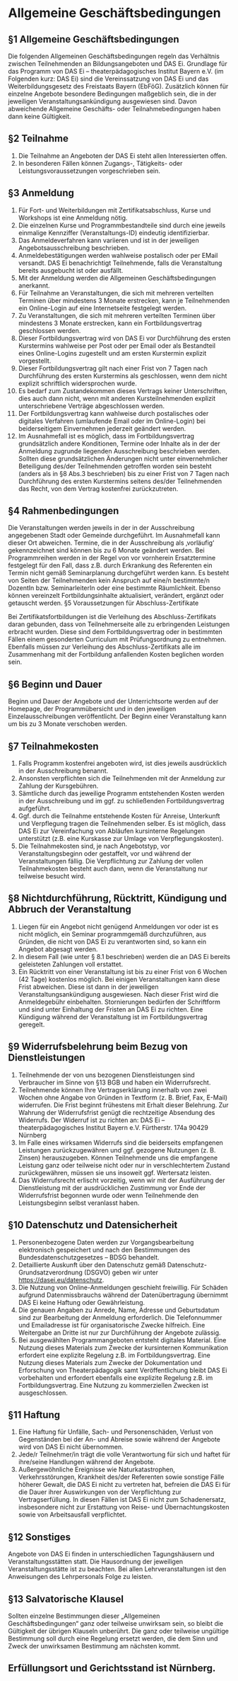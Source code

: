 # Allgemeine Geschäftsbedingungen

## §1 Allgemeine Geschäftsbedingungen

Die folgenden Allgemeinen Geschäftsbedingungen regeln das Verhältnis zwischen Teilnehmenden an Bildungsangeboten und DAS Ei. Grundlage für das Programm von DAS Ei – theaterpädagogisches Institut Bayern e.V. (im Folgenden kurz: DAS Ei) sind die Vereinssatzung von DAS Ei und das Weiterbildungsgesetz des Freistaats Bayern (EbFöG). Zusätzlich können für einzelne Angebote besondere Bedingungen maßgeblich sein, die in der jeweiligen Veranstaltungsankündigung ausgewiesen sind. Davon abweichende Allgemeine Geschäfts- oder Teilnahmebedingungen haben dann keine Gültigkeit.

## §2 Teilnahme

1. Die Teilnahme an Angeboten der DAS Ei steht allen Interessierten offen.
2. In besonderen Fällen können Zugangs-, Tätigkeits- oder Leistungsvoraussetzungen vorgeschrieben sein.

## §3 Anmeldung

1. Für Fort- und Weiterbildungen mit Zertifikatsabschluss, Kurse und Workshops ist eine Anmeldung nötig.
2. Die einzelnen Kurse und Programmbestandteile sind durch eine jeweils einmalige Kennziffer (Veranstaltungs-ID) eindeutig identifizierbar.
3. Das Anmeldeverfahren kann variieren und ist in der jeweiligen Angebotsausschreibung beschrieben.
4. Anmeldebestätigungen werden wahlweise postalisch oder per EMail versandt. DAS Ei benachrichtigt Teilnehmende, falls die Veranstaltung bereits ausgebucht ist oder ausfällt.
5. Mit der Anmeldung werden die Allgemeinen Geschäftsbedingungen anerkannt.
6. Für Teilnahme an Veranstaltungen, die sich mit mehreren verteilten Terminen über mindestens 3 Monate erstrecken, kann je Teilnehmenden ein Online-Login auf eine Internetseite festgelegt werden.
7. Zu Veranstaltungen, die sich mit mehreren verteilten Terminen über mindestens 3 Monate erstrecken, kann ein Fortbildungsvertrag geschlossen werden.
8. Dieser Fortbildungsvertrag wird von DAS Ei vor Durchführung des ersten Kurstermins wahlweise per Post oder per Email oder als Bestandteil eines Online-Logins zugestellt und am ersten Kurstermin explizit vorgestellt.
9. Dieser Fortbildungsvertrag gilt nach einer Frist von 7 Tagen nach Durchführung des ersten Kurstermins als geschlossen, wenn dem nicht explizit schriftlich widersprochen wurde.
10. Es bedarf zum Zustandekommen dieses Vertrags keiner Unterschriften, dies auch dann nicht, wenn mit anderen Kursteilnehmenden explizit unterschriebene Verträge abgeschlossen werden.
11. Der Fortbildungsvertrag kann wahlweise durch postalisches oder digitales Verfahren (umlaufende Email oder im Online-Login) bei beiderseitigem Einvernehmen jederzeit geändert werden.
12. Im Ausnahmefall ist es möglich, dass im Fortbildungsvertrag grundsätzlich andere Konditionen, Termine oder Inhalte als in der der Anmeldung zugrunde liegenden Ausschreibung beschrieben werden. Sollten diese grundsätzlichen Änderungen nicht unter einvernehmlicher Beteiligung des/der Teilnehmenden getroffen worden sein besteht (anders als in §8 Abs.3 beschrieben) bis zu einer Frist von 7 Tagen nach Durchführung des ersten Kurstermins seitens des/der Teilnehmenden das Recht, von dem Vertrag kostenfrei zurückzutreten.

## §4 Rahmenbedingungen

Die Veranstaltungen werden jeweils in der in der Ausschreibung angegebenen Stadt oder Gemeinde durchgeführt. Im Ausnahmefall kann dieser Ort abweichen. Termine, die in der Ausschreibung als ‚vorläufig‘ gekennzeichnet sind können bis zu 6 Monate geändert werden. Bei Programmreihen werden in der Regel von vor vornherein Ersatztermine festgelegt für den Fall, dass z.B. durch Erkrankung des Referenten ein Termin nicht gemäß Seminarplanung durchgeführt werden kann. Es besteht von Seiten der Teilnehmenden kein Anspruch auf eine/n bestimmte/n DozentIn bzw. SeminarleiterIn oder eine bestimmte Räumlichkeit. Ebenso können vereinzelt Fortbildungsinhalte aktualisiert, verändert, ergänzt oder getauscht werden.
§5 Voraussetzungen für Abschluss-Zertifikate

Bei Zertifikatsfortbildungen ist die Verleihung des Abschluss-Zertifikats daran gebunden, dass von Teilnehmerseite alle zu erbringenden Leistungen erbracht wurden. Diese sind dem Fortbildungsvertrag oder in bestimmten Fällen einem gesonderten Curriculum mit Prüfungsordnung zu entnehmen. Ebenfalls müssen zur Verleihung des Abschluss-Zertifikats alle im Zusammenhang mit der Fortbildung anfallenden Kosten beglichen worden sein.

## §6 Beginn und Dauer

Beginn und Dauer der Angebote und der Unterrichtsorte werden auf der Homepage, der Programmübersicht und in den jeweiligen Einzelausschreibungen veröffentlicht. Der Beginn einer Veranstaltung kann um bis zu 3 Monate verschoben werden.

## §7 Teilnahmekosten

1. Falls Programm kostenfrei angeboten wird, ist dies jeweils ausdrücklich in der Ausschreibung benannt.
2. Ansonsten verpflichten sich die Teilnehmenden mit der Anmeldung zur Zahlung der Kursgebühren.
3. Sämtliche durch das jeweilige Programm entstehenden Kosten werden in der Ausschreibung und im ggf. zu schließenden Fortbildungsvertrag aufgeführt.
4. Ggf. durch die Teilnahme entstehende Kosten für Anreise, Unterkunft und Verpflegung tragen die Teilnehmenden selber. Es ist möglich, dass DAS Ei zur Vereinfachung von Abläufen kursinterne Regelungen unterstützt (z.B. eine Kurskasse zur Umlage von Verpflegungskosten).
5. Die Teilnahmekosten sind, je nach Angebotstyp, vor Veranstaltungsbeginn oder gestaffelt, vor und während der Veranstaltungen fällig. Die Verpflichtung zur Zahlung der vollen Teilnahmekosten besteht auch dann, wenn die Veranstaltung nur teilweise besucht wird.

## §8 Nichtdurchführung, Rücktritt, Kündigung und Abbruch der Veranstaltung

1. Liegen für ein Angebot nicht genügend Anmeldungen vor oder ist es nicht möglich, ein Seminar programmgemäß durchzuführen, aus Gründen, die nicht von DAS Ei zu verantworten sind, so kann ein Angebot abgesagt werden.
2. In diesem Fall (wie unter § 8.1 beschrieben) werden die an DAS Ei bereits geleisteten Zahlungen voll erstattet.
3. Ein Rücktritt von einer Veranstaltung ist bis zu einer Frist von 6 Wochen (42 Tage) kostenlos möglich. Bei einigen Veranstaltungen kann diese Frist abweichen. Diese ist dann in der jeweiligen Veranstaltungsankündigung ausgewiesen. Nach dieser Frist wird die Anmeldegebühr einbehalten. Stornierungen bedürfen der Schriftform und sind unter Einhaltung der Fristen an DAS Ei zu richten. Eine Kündigung während der Veranstaltung ist im Fortbildungsvertrag geregelt.

## §9 Widerrufsbelehrung beim Bezug von Dienstleistungen

1. Teilnehmende der von uns bezogenen Dienstleistungen sind Verbraucher im Sinne von §13 BGB und haben ein Widerrufsrecht.
2. Teilnehmende können Ihre Vertragserklärung innerhalb von zwei Wochen ohne Angabe von Gründen in Textform (z. B. Brief, Fax, E-Mail) widerrufen. Die Frist beginnt frühestens mit Erhalt dieser Belehrung. Zur Wahrung der Widerrufsfrist genügt die rechtzeitige Absendung des Widerrufs. Der Widerruf ist zu richten an: DAS Ei – theaterpädagogisches Institut Bayern e.V. Fürtherstr. 174a 90429 Nürnberg
3. Im Falle eines wirksamen Widerrufs sind die beiderseits empfangenen Leistungen zurückzugewähren und ggf. gezogene Nutzungen (z. B. Zinsen) herauszugeben. Können Teilnehmende uns die empfangene Leistung ganz oder teilweise nicht oder nur in verschlechtertem Zustand zurückgewähren, müssen sie uns insoweit ggf. Wertersatz leisten.
4. Das Widerrufsrecht erlischt vorzeitig, wenn wir mit der Ausführung der Dienstleistung mit der ausdrücklichen Zustimmung vor Ende der Widerrufsfrist begonnen wurde oder wenn Teilnehmende den Leistungsbeginn selbst veranlasst haben.

## §10 Datenschutz und Datensicherheit

1. Personenbezogene Daten werden zur Vorgangsbearbeitung elektronisch gespeichert und nach den Bestimmungen des Bundesdatenschutzgesetzes – BDSG behandelt.
2. Detaillierte Auskunft über den Datenschutz gemäß Datenschutz-Grundsatzverordnung (DSGVO) geben wir unter https://dasei.eu/datenschutz.
3. Die Nutzung von Online-Anmeldungen geschieht freiwillig. Für Schäden aufgrund Datenmissbrauchs während der Datenübertragung übernimmt DAS Ei keine Haftung oder Gewährleistung.
4. Die genauen Angaben zu Anrede, Name, Adresse und Geburtsdatum sind zur Bearbeitung der Anmeldung erforderlich. Die Telefonnummer und Emailadresse ist für organisatorische Zwecke hilfreich. Eine Weitergabe an Dritte ist nur zur Durchführung der Angebote zulässig.
5. Bei ausgewählten Programmangeboten entsteht digitales Material. Eine Nutzung dieses Materials zum Zwecke der kursinternen Kommunikation erfordert eine explizite Regelung z.B. im Fortbildungsvertrag. Eine Nutzung dieses Materials zum Zwecke der Dokumentation und Erforschung von Theaterpädagogik samt Veröffentlichung bleibt DAS Ei vorbehalten und erfordert ebenfalls eine explizite Regelung z.B. im Fortbildungsvertrag. Eine Nutzung zu kommerziellen Zwecken ist ausgeschlossen.

## §11 Haftung

1. Eine Haftung für Unfälle, Sach- und Personenschäden, Verlust von Gegenständen bei der An- und Abreise sowie während der Angebote wird von DAS Ei nicht übernommen.
2. Jede/r Teilnehmer/in trägt die volle Verantwortung für sich und haftet für ihre/seine Handlungen während der Angebote.
3. Außergewöhnliche Ereignisse wie Naturkatastrophen, Verkehrsstörungen, Krankheit des/der Referenten sowie sonstige Fälle höherer Gewalt, die DAS Ei nicht zu vertreten hat, befreien die DAS Ei für die Dauer ihrer Auswirkungen von der Verpflichtung zur Vertragserfüllung. In diesen Fällen ist DAS Ei nicht zum Schadenersatz, insbesondere nicht zur Erstattung von Reise- und Übernachtungskosten sowie von Arbeitsausfall verpflichtet.

## §12 Sonstiges
Angebote von DAS Ei finden in unterschiedlichen Tagungshäusern und Veranstaltungsstätten statt. Die Hausordnung der jeweiligen Veranstaltungsstätte ist zu beachten. Bei allen Lehrveranstaltungen ist den Anweisungen des Lehrpersonals Folge zu leisten.

## §13 Salvatorische Klausel
Sollten einzelne Bestimmungen dieser „Allgemeinen Geschäftsbedingungen“ ganz oder teilweise unwirksam sein, so bleibt die Gültigkeit der übrigen Klauseln unberührt. Die ganz oder teilweise ungültige Bestimmung soll durch eine Regelung ersetzt werden, die dem Sinn und Zweck der unwirksamen Bestimmung am nächsten kommt.

## Erfüllungsort und Gerichtsstand ist Nürnberg.